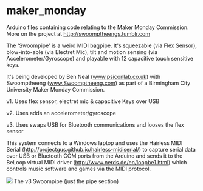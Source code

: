 # maker_monday
Arduino files containing code relating to the Maker Monday Commission.
More on the project at http://swoomptheengs.tumblr.com

The 'Swoompipe' is a weird MIDI bagpipe. It's squeezable (via Flex Sensor), blow-into-able (via Electret Mic), tilt and motion sensing (via Accelerometer/Gyroscope) and playable with 12 capacitive touch sensitive keys. 

It's being developed by Ben Neal (www.psiconlab.co.uk) with Swoomptheeng (www.Swoomptheeng.com) as part of a Birmingham City University Maker Monday Commission.


v1. Uses flex sensor, electret mic & capacitive Keys over USB

v2. Uses adds an accelerometer/gyroscope

v3. Uses swaps USB for Bluetooth communications and looses the flex sensor


This system connects to a Windows laptop and uses the Hairless MIDI Serial (http://projectgus.github.io/hairless-midiserial/) to capture serial data over USB or Bluetooth COM ports from the Arduino and sends it to the BeLoop virtual MIDI driver (http://www.nerds.de/en/loopbe1.html) which controls music software and games via the MIDI protocol.

<img src="http://swoomptheeng.com/wp-content/uploads/png/SwoomptheengSwoompipe.png" />
The v3 Swoompipe (just the pipe section)
